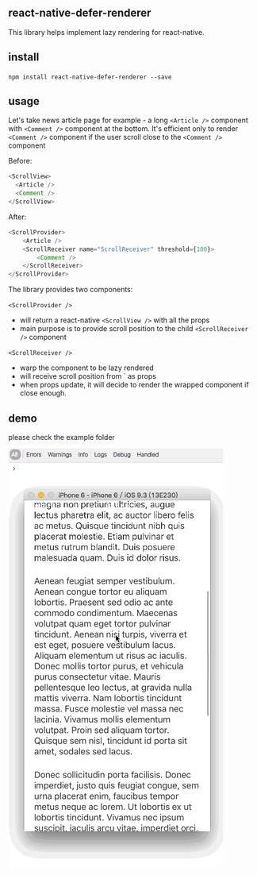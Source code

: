 
## react-native-defer-renderer

This library helps implement lazy rendering for react-native.

## install
`npm install react-native-defer-renderer --save`

## usage

Let's take news article page for example - a long `<Article />` component with `<Comment />` component at the bottom. It's efficient only to render `<Comment />` component if the user scroll close to the `<Comment />` component

Before:

```javascript
<ScrollView>
  <Article />
  <Comment />
</ScrollView>
```

After:
```javascript
<ScrollProvider>
	<Article />
	<ScrollReceiver name="ScrollReceiver" threshold={100}>
		<Comment />
	</ScrollReceiver>
</ScrollProvider>
```

The library provides two components:

`<ScrollProvider />` 
  - will return a react-native `<ScrollView />` with all the props 
  - main purpose is to provide scroll position to the child `<ScrollReceiver />` component

`<ScrollReceiver />` 
  - warp the component to be lazy rendered
  - will receive scroll position from `<ScrollProvider /> as props
  - when props update, it will decide to render the wrapped component if close enough.

## demo
please check the example folder

<img width="433" height="847" src="https://raw.githubusercontent.com/chunghe/react-native-defer-renderer/master/example/example.gif" />
